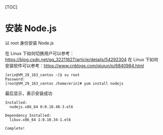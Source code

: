[TOC]

# 安装 Node.js

以 root 身份安装 Node.js

在 Linux 下如何切换用户可以参考：https://blog.csdn.net/qq_32211827/article/details/54292304
在 Linux 下如何安装软件可以参考：https://www.cnblogs.com/qiujun/p/6840984.html

```shell
[erin@VM_29_163_centos ~]$ su root
Password: 
[root@VM_29_163_centos /home/erin]# yum install nodejs
```

最后显示，表示安装成功
```log
Installed:
  nodejs.x86_64 0:0.10.48-3.el6                                                                                                      

Dependency Installed:
  libuv.x86_64 1:0.10.34-1.el6                                                                                                      

Complete!
```









